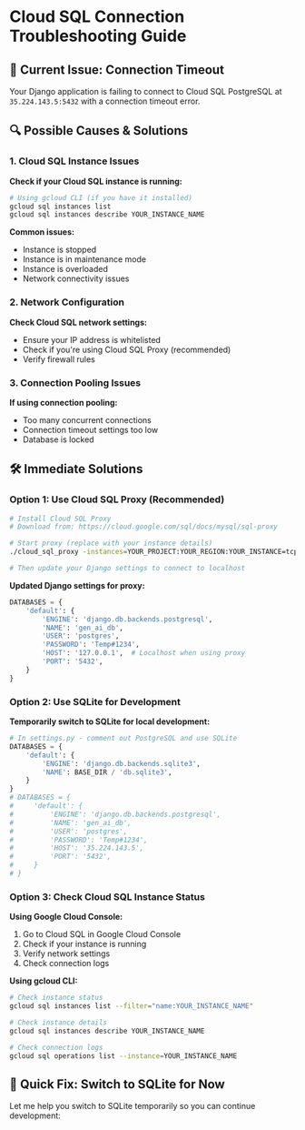 
# Cloud SQL Connection Troubleshooting Guide

## 🚨 **Current Issue: Connection Timeout**

Your Django application is failing to connect to Cloud SQL PostgreSQL at `35.224.143.5:5432` with a connection timeout error.

## 🔍 **Possible Causes & Solutions**

### 1. **Cloud SQL Instance Issues**

**Check if your Cloud SQL instance is running:**
```bash
# Using gcloud CLI (if you have it installed)
gcloud sql instances list
gcloud sql instances describe YOUR_INSTANCE_NAME
```

**Common issues:**
- Instance is stopped
- Instance is in maintenance mode
- Instance is overloaded
- Network connectivity issues

### 2. **Network Configuration**

**Check Cloud SQL network settings:**
- Ensure your IP address is whitelisted
- Check if you're using Cloud SQL Proxy (recommended)
- Verify firewall rules

### 3. **Connection Pooling Issues**

**If using connection pooling:**
- Too many concurrent connections
- Connection timeout settings too low
- Database is locked

## 🛠️ **Immediate Solutions**

### **Option 1: Use Cloud SQL Proxy (Recommended)**

```bash
# Install Cloud SQL Proxy
# Download from: https://cloud.google.com/sql/docs/mysql/sql-proxy

# Start proxy (replace with your instance details)
./cloud_sql_proxy -instances=YOUR_PROJECT:YOUR_REGION:YOUR_INSTANCE=tcp:5432

# Then update your Django settings to connect to localhost
```

**Updated Django settings for proxy:**
```python
DATABASES = {
    'default': {
        'ENGINE': 'django.db.backends.postgresql',
        'NAME': 'gen_ai_db',
        'USER': 'postgres',
        'PASSWORD': 'Temp#1234',
        'HOST': '127.0.0.1',  # Localhost when using proxy
        'PORT': '5432',
    }
}
```

### **Option 2: Use SQLite for Development**

**Temporarily switch to SQLite for local development:**

```python
# In settings.py - comment out PostgreSQL and use SQLite
DATABASES = {
    'default': {
        'ENGINE': 'django.db.backends.sqlite3',
        'NAME': BASE_DIR / 'db.sqlite3',
    }
}
# DATABASES = {
#     'default': {
#         'ENGINE': 'django.db.backends.postgresql',
#         'NAME': 'gen_ai_db',
#         'USER': 'postgres',
#         'PASSWORD': 'Temp#1234',
#         'HOST': '35.224.143.5',
#         'PORT': '5432',
#     }
# }
```

### **Option 3: Check Cloud SQL Instance Status**

**Using Google Cloud Console:**
1. Go to Cloud SQL in Google Cloud Console
2. Check if your instance is running
3. Verify network settings
4. Check connection logs

**Using gcloud CLI:**
```bash
# Check instance status
gcloud sql instances list --filter="name:YOUR_INSTANCE_NAME"

# Check instance details
gcloud sql instances describe YOUR_INSTANCE_NAME

# Check connection logs
gcloud sql operations list --instance=YOUR_INSTANCE_NAME
```

## 🔧 **Quick Fix: Switch to SQLite for Now**

Let me help you switch to SQLite temporarily so you can continue development:
